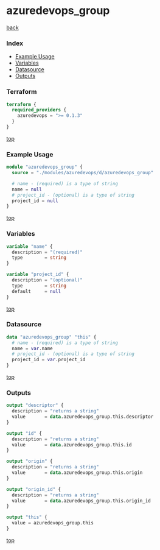# azuredevops_group

[back](../azuredevops.md)

### Index

- [Example Usage](#example-usage)
- [Variables](#variables)
- [Datasource](#datasource)
- [Outputs](#outputs)

### Terraform

```terraform
terraform {
  required_providers {
    azuredevops = ">= 0.1.3"
  }
}
```

[top](#index)

### Example Usage

```terraform
module "azuredevops_group" {
  source = "./modules/azuredevops/d/azuredevops_group"

  # name - (required) is a type of string
  name = null
  # project_id - (optional) is a type of string
  project_id = null
}
```

[top](#index)

### Variables

```terraform
variable "name" {
  description = "(required)"
  type        = string
}

variable "project_id" {
  description = "(optional)"
  type        = string
  default     = null
}
```

[top](#index)

### Datasource

```terraform
data "azuredevops_group" "this" {
  # name - (required) is a type of string
  name = var.name
  # project_id - (optional) is a type of string
  project_id = var.project_id
}
```

[top](#index)

### Outputs

```terraform
output "descriptor" {
  description = "returns a string"
  value       = data.azuredevops_group.this.descriptor
}

output "id" {
  description = "returns a string"
  value       = data.azuredevops_group.this.id
}

output "origin" {
  description = "returns a string"
  value       = data.azuredevops_group.this.origin
}

output "origin_id" {
  description = "returns a string"
  value       = data.azuredevops_group.this.origin_id
}

output "this" {
  value = azuredevops_group.this
}
```

[top](#index)